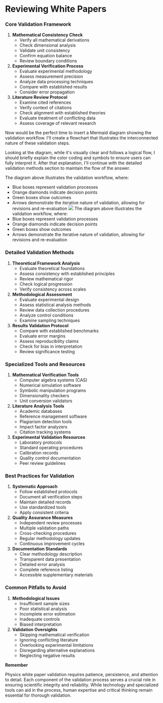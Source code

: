 # Reviewing White Papers
### Core Validation Framework

1. **Mathematical Consistency Check**
    - Verify all mathematical derivations
    - Check dimensional analysis
    - Validate unit consistency
    - Confirm equation balance
    - Review boundary conditions
2. **Experimental Verification Process**
    - Evaluate experimental methodology
    - Assess measurement precision
    - Analyze data processing techniques
    - Compare with established results
    - Consider error propagation
3. **Literature Review Protocol**
    - Examine cited references
    - Verify context of citations
    - Check alignment with established theories
    - Evaluate treatment of conflicting data
    - Assess coverage of relevant research

Now would be the perfect time to insert a Mermaid diagram showing the validation workflow. I'll create a flowchart that illustrates the interconnected nature of these validation steps.

Looking at the diagram, while it's visually clear and follows a logical flow, I should briefly explain the color coding and symbols to ensure users can fully interpret it. After that explanation, I'll continue with the detailed validation methods section to maintain the flow of the answer.

The diagram above illustrates the validation workflow, where:

- Blue boxes represent validation processes
- Orange diamonds indicate decision points
- Green boxes show outcomes
- Arrows demonstrate the iterative nature of validation, allowing for revisions and re-evaluation
![](Awesome-Great-Life/Old-OPs/Pre-1-7-2025-Operations-MINED-CHECK-BACKUPS/Operation-KarlachBackShadowheartTrack/Inner-Neutron/physics-white-paper-review.png)
The diagram above illustrates the validation workflow, where:
- Blue boxes represent validation processes
- Orange diamonds indicate decision points
- Green boxes show outcomes
- Arrows demonstrate the iterative nature of validation, allowing for revisions and re-evaluation
### Detailed Validation Methods

1. **Theoretical Framework Analysis**
    - Evaluate theoretical foundations
    - Assess consistency with established principles
    - Review mathematical rigor
    - Check logical progression
    - Verify consistency across scales
2. **Methodological Assessment**
    - Evaluate experimental design
    - Assess statistical analysis methods
    - Review data collection procedures
    - Analyze control conditions
    - Examine sampling techniques
3. **Results Validation Protocol**
    - Compare with established benchmarks
    - Evaluate error margins
    - Assess reproducibility claims
    - Check for bias in interpretation
    - Review significance testing

### Specialized Tools and Resources

1. **Mathematical Verification Tools**
    - Computer algebra systems (CAS)
    - Numerical simulation software
    - Symbolic manipulation programs
    - Dimensionality checkers
    - Unit conversion validators
2. **Literature Analysis Tools**
    - Academic databases
    - Reference management software
    - Plagiarism detection tools
    - Impact factor analyzers
    - Citation tracking systems
3. **Experimental Validation Resources**
    - Laboratory protocols
    - Standard operating procedures
    - Calibration records
    - Quality control documentation
    - Peer review guidelines

### Best Practices for Validation

1. **Systematic Approach**
    - Follow established protocols
    - Document all verification steps
    - Maintain detailed records
    - Use standardized tools
    - Apply consistent criteria
2. **Quality Assurance Measures**
    - Independent review processes
    - Multiple validation paths
    - Cross-checking procedures
    - Regular methodology updates
    - Continuous improvement cycles
3. **Documentation Standards**
    - Clear methodology description
    - Transparent data presentation
    - Detailed error analysis
    - Complete reference listing
    - Accessible supplementary materials

### Common Pitfalls to Avoid

1. **Methodological Issues**
    - Insufficient sample sizes
    - Poor statistical analysis
    - Incomplete error estimation
    - Inadequate controls
    - Biased interpretation
2. **Validation Oversights**
    - Skipping mathematical verification
    - Ignoring conflicting literature
    - Overlooking experimental limitations
    - Disregarding alternative explanations
    - Neglecting negative results

**Remember**

Physics white paper validation requires patience, persistence, and attention to detail. Each component of the validation process serves a crucial role in ensuring scientific integrity and reliability. While technology and specialized tools can aid in the process, human expertise and critical thinking remain essential for thorough validation.